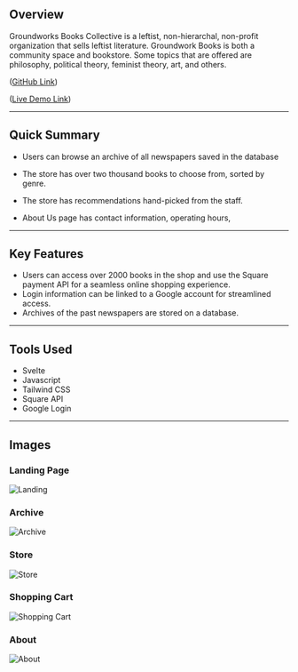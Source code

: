 ## Overview
Groundworks Books Collective is a leftist, non-hierarchal, non-profit organization that sells leftist literature. Groundwork Books is both a community space and bookstore. Some topics that are offered are philosophy, political theory, feminist theory, art, and others. 

([GitHub Link](https://github.com/Groundwork-Books/gw-website-v3))

([Live Demo Link](https://groundworkbooks.org/))

---

## Quick Summary
- Users can browse an archive of all newspapers saved in the database

- The store has over two thousand books to choose from, sorted by genre.

- The store has recommendations hand-picked from the staff.

- About Us page has contact information, operating hours, 

---

## Key Features
- Users can access over 2000 books in the shop and use the Square payment API for a seamless online shopping experience.
- Login information can be linked to a Google account for streamlined access.
- Archives of the past newspapers are stored on a database.

---

## Tools Used
- Svelte
- Javascript
- Tailwind CSS
- Square API
- Google Login
 
---

## Images

### Landing Page
![Landing](/markdown/groundworks-assets/landing.png)

### Archive
![Archive](/markdown/groundworks-assets/archive.png)

### Store
![Store](/markdown/groundworks-assets/store.png)

### Shopping Cart
![Shopping Cart](/markdown/groundworks-assets/cart.png)

### About
![About](/markdown/groundworks-assets/about.png)